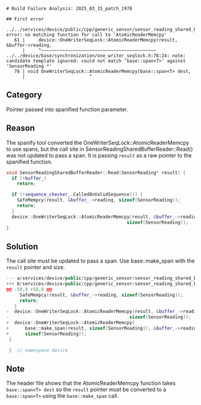 ```
# Build Failure Analysis: 2025_03_15_patch_1978

## First error

../../services/device/public/cpp/generic_sensor/sensor_reading_shared_buffer_reader.cc:61:5: error: no matching function for call to 'AtomicReaderMemcpy'
   61 |     device::OneWriterSeqLock::AtomicReaderMemcpy(result, &buffer->reading,
      |     ^~~~~~~~~~~~~~~~~~~~~~~~~~~~~~~~~~~~~~~~~~~~
../../device/base/synchronization/one_writer_seqlock.h:76:24: note: candidate template ignored: could not match 'base::span<T>' against 'SensorReading *'
   76 | void OneWriterSeqLock::AtomicReaderMemcpy(base::span<T> dest,
      |                        ^
```

## Category
Pointer passed into spanified function parameter.

## Reason
The spanify tool converted the OneWriterSeqLock::AtomicReaderMemcpy to use spans, but the call site in SensorReadingSharedBufferReader::Read() was not updated to pass a span. It is passing `result` as a raw pointer to the spanified function.

```c++
void SensorReadingSharedBufferReader::Read(SensorReading* result) {
  if (!buffer_)
    return;

  if (!sequence_checker_.CalledOnValidSequence()) {
    SafeMempcy(result, &buffer_->reading, sizeof(SensorReading));
    return;
  }
  device::OneWriterSeqLock::AtomicReaderMemcpy(result, &buffer_->reading,
                                             sizeof(SensorReading));
}
```

## Solution
The call site must be updated to pass a span. Use base::make_span with the `result` pointer and size.

```c++
--- a/services/device/public/cpp/generic_sensor/sensor_reading_shared_buffer_reader.cc
+++ b/services/device/public/cpp/generic_sensor/sensor_reading_shared_buffer_reader.cc
@@ -58,8 +58,8 @@
     SafeMempcy(result, &buffer_->reading, sizeof(SensorReading));
     return;
   }
-  device::OneWriterSeqLock::AtomicReaderMemcpy(result, &buffer_->reading,
-                                             sizeof(SensorReading));
+  device::OneWriterSeqLock::AtomicReaderMemcpy(
+      base::make_span(result, sizeof(SensorReading)), &buffer_->reading,
+      sizeof(SensorReading));
 }

 }  // namespace device
```

## Note
The header file shows that the AtomicReaderMemcpy function takes `base::span<T> dest` so the `result` pointer must be converted to a `base::span<T>` using the `base::make_span` call.